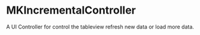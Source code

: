 # MKIncrementalController
A UI Controller for control the tableview refresh new data or load more data.
